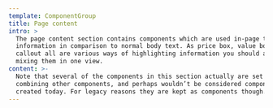 ```yaml
---
template: ComponentGroup
title: Page content
intro: >
  The page content section contains components which are used in-page to display
  information in comparison to normal body text. As price box, value box and
  callout all are various ways of highlighting information you should avoid
  mixing them in one view.
content: >-
  Note that several of the components in this section actually are set ways of
  combining other components, and perhaps wouldn’t be considered components if
  created today. For legacy reasons they are kept as components though.
---
```


